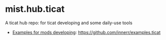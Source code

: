 # mist.hub.ticat
A ticat hub repo: for ticat developing and some daily-use tools

* [Examples for mods developing](git@github.com:innerr/examples.ticat): https://github.com/innerr/examples.ticat
